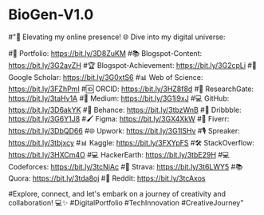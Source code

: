 # BioGen-V1.0
#"🚀 Elevating my online presence! 🌐 Dive into my digital universe:

#🔗 Portfolio: https://bit.ly/3D8ZuKM
#📚 Blogspot-Content: https://bit.ly/3G2avZH
#🏆 Blogspot-Achievement: https://bit.ly/3G2cpLi
#📖 Google Scholar: https://bit.ly/3G0xtS6
#📊 Web of Science: https://bit.ly/3FZhPmI
#🆔 ORCID: https://bit.ly/3HZ8f8d
#📝 ResearchGate: https://bit.ly/3taHv1A
#📰 Medium: https://bit.ly/3G1i9xJ
#💻 GitHub: https://bit.ly/3D6akYK
#🎨 Behance: https://bit.ly/3tbzWnB
#🎨 Dribbble: https://bit.ly/3G6Y1J8
#🖌️ Figma: https://bit.ly/3GX4XkW
#💼 Fiverr: https://bit.ly/3DbQD66
#🌐 Upwork: https://bit.ly/3G1lSHv
#🎙️ Spreaker: https://bit.ly/3tbjxcy
#📊 Kaggle: https://bit.ly/3FXYpFS
#🛠️ StackOverflow: https://bit.ly/3HXCm4O
#💻 HackerEarth: https://bit.ly/3tbE29H
#💻 Codeforces: https://bit.ly/3tcNjAc
#🏃 Strava: https://bit.ly/3t6LWY5
#📚 Quora: https://bit.ly/3tda8oj
#👾 Reddit: https://bit.ly/3tcAxos

#Explore, connect, and let's embark on a journey of creativity and collaboration! 💻✨ #DigitalPortfolio #TechInnovation #CreativeJourney"
